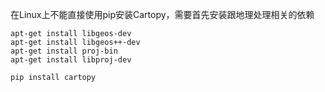 在Linux上不能直接使用pip安装Cartopy，需要首先安装跟地理处理相关的依赖
```
apt-get install libgeos-dev
apt-get install libgeos++-dev
apt-get install proj-bin
apt-get install libproj-dev

pip install cartopy
```
